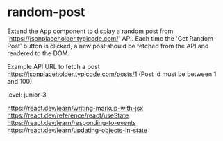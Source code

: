 # random-post
Extend the App component to display a random post from 'https://jsonplaceholder.typicode.com/' API. Each time the 'Get Random Post' button is clicked, a new post should be fetched from the API and rendered to the DOM.

Example API URL to fetch a post
https://jsonplaceholder.typicode.com/posts/1
(Post id must be between 1 and 100)

level: junior-3

https://react.dev/learn/writing-markup-with-jsx
https://react.dev/reference/react/useState
https://react.dev/learn/responding-to-events
https://react.dev/learn/updating-objects-in-state
